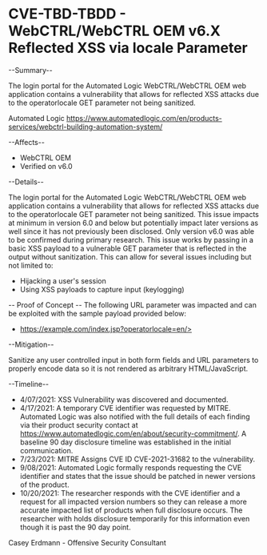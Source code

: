# CVE-TBD-TBDD - WebCTRL/WebCTRL OEM v6.X Reflected XSS via locale Parameter

--Summary--

The login portal for the Automated Logic WebCTRL/WebCTRL OEM web application contains a vulnerability that allows for reflected XSS attacks due to the operatorlocale GET parameter not being sanitized. 

Automated Logic
https://www.automatedlogic.com/en/products-services/webctrl-building-automation-system/

--Affects--

- WebCTRL OEM
- Verified on v6.0


--Details--

The login portal for the Automated Logic WebCTRL/WebCTRL OEM web application contains a vulnerability that allows for reflected XSS attacks due to the operatorlocale GET parameter not being sanitized. This issue impacts at minimum in version 6.0 and below but potentially impact later versions as well since it has not previously been disclosed. Only version v6.0 was able to be confirmed during primary research. This issue works by passing in a basic XSS payload to a vulnerable GET parameter that is reflected in the output without sanitization. This can allow for several issues including but not limited to:

- Hijacking a user's session
- Using XSS payloads to capture input (keylogging)


-- Proof of Concept --
The following URL parameter was impacted and can be exploited with the sample payload provided below:
- https://example.com/index.jsp?operatorlocale=en/><script>alert("xss")</script> 

--Mitigation--

Sanitize any user controlled input in both form fields and URL parameters to properly encode data so it is not rendered as arbitrary HTML/JavaScript.

--Timeline--

- 4/07/2021: XSS Vulnerability was discovered and documented. 
- 4/17/2021: A temporary CVE identifier was requested by MITRE. Automated Logic was also notified with the full details of each finding via their product security contact at https://www.automatedlogic.com/en/about/security-commitment/. A baseline 90 day disclosure timeline was established in the initial communication.
- 7/23/2021: MITRE Assigns CVE ID CVE-2021-31682 to the vulnerability.
- 9/08/2021: Automated Logic formally responds requesting the CVE identifier and states that the issue should be patched in newer versions of the product.
- 10/20/2021: The researcher responds with the CVE identifier and a request for all impacted version numbers so they can release a more accurate impacted list of products when full disclosure occurs. The researcher with holds disclosure temporarily for this information even though it is past the 90 day point.

Casey Erdmann - Offensive Security Consultant
